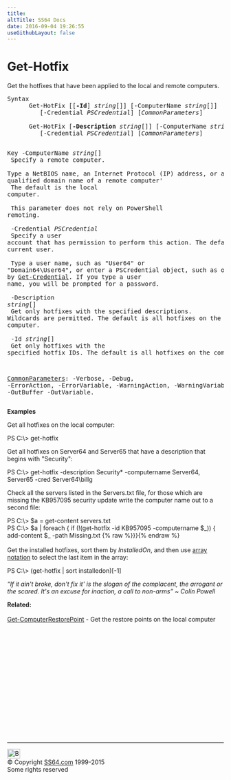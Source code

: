 ```yaml
---
title:
altTitle: SS64 Docs
date: 2016-09-04 19:26:55
useGithubLayout: false
---
```

<!-- #BeginLibraryItem "/Library/head_ps.lbi" --><!-- #EndLibraryItem --><h1>Get-Hotfix</h1> 
<p>Get the hotfixes that have been applied to the local and remote computers.</p>
<pre>Syntax
      Get-HotFix [[<b>-Id</b>] <i>string</i>[]] [-ComputerName <i>string</i>[]]
         [-Credential <i>PSCredential</i>] [<i>CommonParameters</i>]<br>    <br>      Get-HotFix [<b>-Description</b> <i>string</i>[]] [-ComputerName <i>string</i>[]]
         [-Credential <i>PSCredential</i>] [<i>CommonParameters</i>]

Key
   -ComputerName <i>string</i>[]<br>       Specify a remote computer. <br>       Type a NetBIOS name, an Internet Protocol (IP) address, or a fully
       qualified domain name of a remote computer'<br>       The default is the local computer.<br>        <br>       This parameter does not rely on PowerShell remoting.<br>        <br>   -Credential <i>PSCredential</i><br>       Specify a user account that has permission to perform this action.
       The default is the current user. <br>        <br>       Type a user name, such as "User64" or "Domain64\User64", or enter
       a PSCredential object, such as one generated by <a href="get-credential.html">Get-Credential</a>.
       If you type a user name, you will be prompted for a password.<br>        <br>   -Description <i>string</i>[]<br>       Get only hotfixes with the specified descriptions.
       Wildcards are permitted.
       The default is all hotfixes on the computer.<br>        <br>   -Id <i>string</i>[]<br>       Get only hotfixes with the specified hotfix IDs. The default is all hotfixes on the computer.

   <a href="common.html">CommonParameters</a>:
       -Verbose, -Debug, -ErrorAction, -ErrorVariable, -WarningAction, -WarningVariable,
       -OutBuffer -OutVariable.</pre>
<p>
  <b>Examples</b></p>
<p>Get all hotfixes on the local computer:</p>
<p><span class="code">PS C:\&gt; get-hotfix</span></p>
<p>Get all hotfixes on  Server64 and Server65  that have a description that begins with "Security":</p>
<p><span class="code">PS C:\&gt; get-hotfix -description Security* -computername Server64, Server65 -cred Server64\billg</span></p>
<p>Check all the servers listed in the Servers.txt file, for those which are missing the KB957095 security update write the computer name out to a second file:</p>
<p><span class="code">PS C:\&gt; $a = get-content servers.txt<br>
PS C:\&gt; $a | foreach { if (!(get-hotfix -id KB957095 -computername $_)) { add-content $_ -path Missing.txt {% raw %}}}{% endraw %}<br>
</span>
  <br>
Get the installed hotfixes, sort them by <i>InstalledOn</i>, and then  use <a href="syntax-arrays.html">array notation</a> to select the last item in the array:</p>
<p class="code">PS C:\&gt; (get-hotfix | sort installedon)[-1]</p>
<p class="quote"><i>“If it ain't broke, don't fix it' is the slogan of the complacent, the arrogant or the scared. It's an excuse for inaction, a call to non-arms” ~  Colin Powell</i>
</p><p><b>Related:</b><br>
  <br>
  <a href="get-computerrestorepoint.html">Get-ComputerRestorePoint</a> - Get the restore points on the local computer
<!-- #BeginLibraryItem "/Library/foot_ps.lbi" --></p><p>
<!-- PowerShell300 -->
<ins class="adsbygoogle" style="display:inline-block;width:300px;height:250px" data-ad-client="ca-pub-6140977852749469" data-ad-slot="6253539900"></ins>
<script>
(adsbygoogle = window.adsbygoogle || []).push({});
</script></p>
<hr>
<div id="bl" class="footer"><a href="get-hotfix.html#"><img src="../images/top.png" width="30" height="22" alt="Back to the Top"></a></div>
<div id="br" class="footer, tagline">© Copyright <a href="../index.html">SS64.com</a> 1999-2015<br>
Some rights reserved</div><!-- #EndLibraryItem -->

